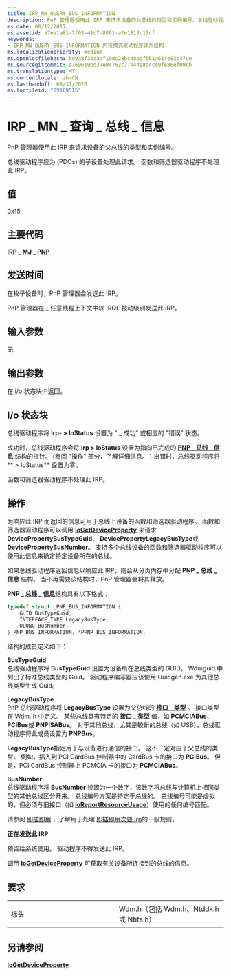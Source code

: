 ```yaml
---
title: IRP_MN_QUERY_BUS_INFORMATION
description: PnP 管理器使用此 IRP 来请求设备的父总线的类型和实例编号。总线驱动程序应为 (PDOs) 的子设备处理此请求。 函数和筛选器驱动程序不处理此 IRP。
ms.date: 08/12/2017
ms.assetid: a7ea1a81-7f03-41c7-8861-a2e1813c15cf
keywords:
- IRP_MN_QUERY_BUS_INFORMATION 内核模式驱动程序体系结构
ms.localizationpriority: medium
ms.openlocfilehash: be9a8f32aacf10dc28bc48edfb61a61fe83b47ce
ms.sourcegitcommit: e769619bd37e04762c77444e8b4ce9fe86ef09cb
ms.translationtype: MT
ms.contentlocale: zh-CN
ms.lasthandoff: 08/31/2020
ms.locfileid: "89189515"
---
```

# <a name="irp_mn_query_bus_information"></a>IRP \_ MN \_ 查询 \_ 总线 \_ 信息


PnP 管理器使用此 IRP 来请求设备的父总线的类型和实例编号。

总线驱动程序应为 (PDOs) 的子设备处理此请求。 函数和筛选器驱动程序不处理此 IRP。

## <a name="value"></a>值

0x15

<a name="major-code"></a>主要代码
----------

[**IRP \_ MJ \_ PNP**](irp-mj-pnp.md)

<a name="when-sent"></a>发送时间
---------

在枚举设备时，PnP 管理器会发送此 IRP。

PnP 管理器在 \_ 任意线程上下文中以 IRQL 被动级别发送此 IRP。

## <a name="input-parameters"></a>输入参数


无

## <a name="output-parameters"></a>输出参数


在 i/o 状态块中返回。

## <a name="io-status-block"></a>I/o 状态块


总线驱动程序将 **Irp- &gt; IoStatus** 设置为 " \_ 成功" 或相应的 "错误" 状态。

成功时，总线驱动程序会将 **Irp &gt; IoStatus** 设置为指向已完成的 [**PNP \_ 总线 \_ 信息**](/windows-hardware/drivers/ddi/wdm/ns-wdm-_pnp_bus_information) 结构的指针。  (参阅 "操作" 部分，了解详细信息。 ) 出错时，总线驱动程序将 ** &gt; IoStatus** 设置为零。

函数和筛选器驱动程序不处理此 IRP。

<a name="operation"></a>操作
---------

为响应此 IRP 而返回的信息可用于总线上设备的函数和筛选器驱动程序。 函数和筛选器驱动程序可以调用 [**IoGetDeviceProperty**](/windows-hardware/drivers/ddi/wdm/nf-wdm-iogetdeviceproperty) 来请求 **DevicePropertyBusTypeGuid**、 **DevicePropertyLegacyBusType**或 **DevicePropertyBusNumber**。 支持多个总线设备的函数和筛选器驱动程序可以使用此信息来确定特定设备所在的总线。

如果总线驱动程序返回信息以响应此 IRP，则会从分页内存中分配 **PNP \_ 总线 \_ 信息** 结构。 当不再需要该结构时，PnP 管理器会将其释放。

**PNP \_ 总线 \_ 信息**结构具有以下格式：

```cpp
typedef struct _PNP_BUS_INFORMATION {
    GUID BusTypeGuid;
    INTERFACE_TYPE LegacyBusType;
    ULONG BusNumber;
} PNP_BUS_INFORMATION, *PPNP_BUS_INFORMATION;
```

结构的成员定义如下：

<a href="" id="bustypeguid"></a>**BusTypeGuid**  
总线驱动程序将 **BusTypeGuid** 设置为设备所在总线类型的 GUID。 Wdmguid 中列出了标准总线类型的 Guid。 驱动程序编写器应该使用 Uuidgen.exe 为其他总线类型生成 Guid。

<a href="" id="legacybustype"></a>**LegacyBusType**  
PnP 总线驱动程序将 **LegacyBusType** 设置为父总线的 [**接口 \_ 类型**](/windows-hardware/drivers/ddi/wdm/ne-wdm-_interface_type) 。 接口类型在 Wdm. h 中定义。 某些总线具有特定的 **接口 \_ 类型** 值，如 **PCMCIABus**、 **PCIBus**或 **PNPISABus**。 对于其他总线，尤其是较新的总线（如 USB），总线驱动程序将此成员设置为 **PNPBus**。

**LegacyBusType**指定用于与设备进行通信的接口。 这不一定对应于父总线的类型。 例如，插入到 PCI CardBus 控制器中的 CardBus 卡的接口为 **PCIBus**。 但是，PCI CardBus 控制器上 PCMCIA 卡的接口为 **PCMCIABus**。

<a href="" id="busnumber"></a>**BusNumber**  
总线驱动程序将 **BusNumber** 设置为一个数字，该数字将总线与计算机上相同类型的其他总线区分开来。 总线编号方案是特定于总线的。 总线编号可能是虚拟的，但必须与旧接口（如 [**IoReportResourceUsage**](./mmcreatemdl.md)）使用的任何编号匹配。

请参阅 [即插即用](https://docs.microsoft.com/windows-hardware/drivers/kernel/implementing-plug-and-play) ，了解用于处理 [即插即用次要 irp](plug-and-play-minor-irps.md)的一般规则。

**正在发送此 IRP**

预留给系统使用。 驱动程序不得发送此 IRP。

调用 [**IoGetDeviceProperty**](/windows-hardware/drivers/ddi/wdm/nf-wdm-iogetdeviceproperty) 可获取有关设备所连接到的总线的信息。

<a name="requirements"></a>要求
------------

<table>
<colgroup>
<col width="50%" />
<col width="50%" />
</colgroup>
<tbody>
<tr class="odd">
<td><p>标头</p></td>
<td>Wdm.h（包括 Wdm.h、Ntddk.h 或 Ntifs.h）</td>
</tr>
</tbody>
</table>

## <a name="see-also"></a>另请参阅


[**IoGetDeviceProperty**](/windows-hardware/drivers/ddi/wdm/nf-wdm-iogetdeviceproperty)

 

